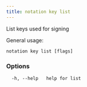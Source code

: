```yaml
---
title: notation key list
---
```


List keys used for signing

General usage:
```shell
notation key list [flags]
```

### Options

```shell
  -h, --help   help for list
```
